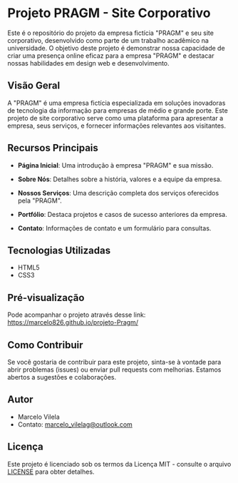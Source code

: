 # Projeto PRAGM - Site Corporativo

Este é o repositório do projeto da empresa fictícia "PRAGM" e seu site corporativo, desenvolvido como parte de um trabalho acadêmico na universidade. O objetivo deste projeto é demonstrar nossa capacidade de criar uma presença online eficaz para a empresa "PRAGM" e destacar nossas habilidades em design web e desenvolvimento.

## Visão Geral

A "PRAGM" é uma empresa fictícia especializada em soluções inovadoras de tecnologia da informação para empresas de médio e grande porte. Este projeto de site corporativo serve como uma plataforma para apresentar a empresa, seus serviços, e fornecer informações relevantes aos visitantes.

## Recursos Principais

- **Página Inicial**: Uma introdução à empresa "PRAGM" e sua missão.

- **Sobre Nós**: Detalhes sobre a história, valores e a equipe da empresa.

- **Nossos Serviços**: Uma descrição completa dos serviços oferecidos pela "PRAGM".

- **Portfólio**: Destaca projetos e casos de sucesso anteriores da empresa.
  
- **Contato**: Informações de contato e um formulário para consultas.

## Tecnologias Utilizadas

- HTML5
- CSS3

## Pré-visualização

Pode acompanhar o projeto através desse link: https://marcelo826.github.io/projeto-Pragm/

## Como Contribuir

Se você gostaria de contribuir para este projeto, sinta-se à vontade para abrir problemas (issues) ou enviar pull requests com melhorias. Estamos abertos a sugestões e colaborações.

## Autor

- Marcelo Vilela
- Contato: marcelo_vilelag@outlook.com

## Licença

Este projeto é licenciado sob os termos da Licença MIT - consulte o arquivo [LICENSE](LICENSE) para obter detalhes.
